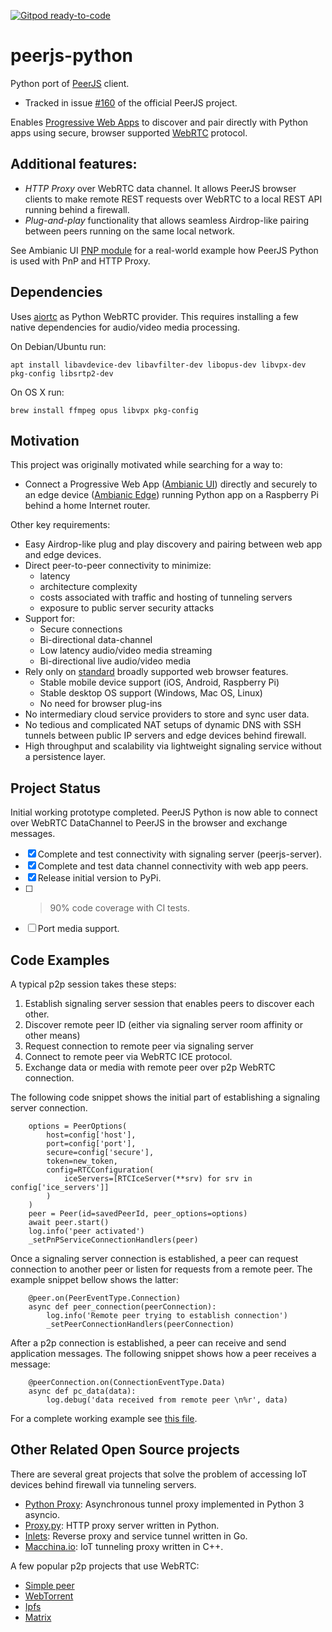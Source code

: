 [![Gitpod ready-to-code](https://img.shields.io/badge/Gitpod-ready--to--code-blue?logo=gitpod)](https://gitpod.io/#https://github.com/ambianic/peerjs-python)

# peerjs-python

Python port of [PeerJS](https://github.com/peers) client. 
  - Tracked in issue [#160](https://github.com/peers/peerjs/issues/610) of the official PeerJS project.

Enables [Progressive Web Apps](https://developer.mozilla.org/en-US/docs/Web/Progressive_web_apps) to discover and pair directly with Python apps using secure, browser supported [WebRTC](https://webrtc.org/) protocol. 

## Additional features:

- *HTTP Proxy* over WebRTC data channel. It allows PeerJS browser clients to make remote REST requests over WebRTC to a local REST API running behind a firewall.
- *Plug-and-play* functionality that allows seamless Airdrop-like pairing between peers running on the same local network.

See Ambianic UI [PNP module](https://github.com/ambianic/ambianic-ui/blob/master/src/store/pnp.js) for a real-world example how PeerJS Python is used with PnP and HTTP Proxy.

## Dependencies

Uses [aiortc](https://github.com/aiortc/aiortc) as Python WebRTC provider. This requires installing a few native dependencies for audio/video media processing.

On Debian/Ubuntu run:
```
apt install libavdevice-dev libavfilter-dev libopus-dev libvpx-dev pkg-config libsrtp2-dev
```
On OS X run:
```
brew install ffmpeg opus libvpx pkg-config
```

## Motivation

This project was originally motivated while searching for a way to: 
-  Connect a Progressive Web App ([Ambianic UI](https://github.com/ambianic/ambianic-ui)) directly and securely to an edge device ([Ambianic Edge](https://github.com/ambianic/ambianic-edge)) running Python app on a Raspberry Pi behind a home Internet router. 

Other key requirements:
-  Easy Airdrop-like plug and play discovery and pairing between web app and edge devices. 
-  Direct peer-to-peer connectivity to minimize:
    - latency
    - architecture complexity
    - costs associated with traffic and hosting of tunneling servers
    - exposure to public server security attacks
-  Support for:
    - Secure connections
    - Bi-directional data-channel
    - Low latency audio/video media streaming
    - Bi-directional live audio/video media
-  Rely only on [standard](https://www.w3.org/TR/webrtc/) broadly supported web browser features.
    -  Stable mobile device support (iOS, Android, Raspberry Pi)
    -  Stable desktop OS support (Windows, Mac OS, Linux)
    -  No need for browser plug-ins
-  No intermediary cloud service providers to store and sync user data. 
-  No tedious and complicated NAT setups of dynamic DNS with SSH tunnels between public IP servers and edge devices behind firewall.
-  High throughput and scalability via lightweight signaling service without a persistence layer.

## Project Status

Initial working prototype completed. PeerJS Python is now able to connect over WebRTC DataChannel to PeerJS in the browser and exchange messages.

-  [x] Complete and test connectivity with signaling server (peerjs-server).
-  [x] Complete and test data channel connectivity with web app peers.
-  [x] Release initial version to PyPi.
-  [ ] >90% code coverage with CI tests.
-  [ ] Port media support.
  
## Code Examples

A typical p2p session takes these steps:
1. Establish signaling server session that enables peers to discover each other.
2. Discover remote peer ID (either via signaling server room affinity or other means)
3. Request connection to remote peer via signaling server 
4. Connect to remote peer via WebRTC ICE protocol.
5. Exchange data or media with remote peer over p2p WebRTC connection.

The following code snippet shows the initial part of establishing a signaling server connection. 

```
    options = PeerOptions(
        host=config['host'],
        port=config['port'],
        secure=config['secure'],
        token=new_token,
        config=RTCConfiguration(
            iceServers=[RTCIceServer(**srv) for srv in config['ice_servers']]
        )
    )
    peer = Peer(id=savedPeerId, peer_options=options)
    await peer.start()
    log.info('peer activated')
    _setPnPServiceConnectionHandlers(peer)
```

Once a signaling server connection is established, a peer can request connection to another peer or listen for requests from a remote peer.
The example snippet bellow shows the latter:

```
    @peer.on(PeerEventType.Connection)
    async def peer_connection(peerConnection):
        log.info('Remote peer trying to establish connection')
        _setPeerConnectionHandlers(peerConnection)
```

After a p2p connection is established, a peer can receive and send application messages. The following snippet shows how a peer receives a message:

```
    @peerConnection.on(ConnectionEventType.Data)
    async def pc_data(data):
        log.debug('data received from remote peer \n%r', data)
```

For a complete working example see [this file](https://github.com/ambianic/peerjs-python/blob/master/src/peerjs/ext/http-proxy.py).



## Other Related Open Source projects

There are several great projects that solve the problem of accessing IoT devices behind firewall via tunneling servers.

- [Python Proxy](https://github.com/qwj/python-proxy): Asynchronous tunnel proxy implemented in Python 3 asyncio.
- [Proxy.py](https://github.com/abhinavsingh/proxy.py): HTTP proxy server written in Python. 
- [Inlets](https://github.com/inlets/inlets): Reverse proxy and service tunnel written in Go.
- [Macchina.io](https://github.com/my-devices/sdk): IoT tunneling proxy written in C++.

A few popular p2p projects that use WebRTC:

- [Simple peer](https://github.com/feross/simple-peer)
- [WebTorrent](https://webtorrent.io/)
- [Ipfs](https://ipfs.io/)
- [Matrix](https://matrix.org/)

